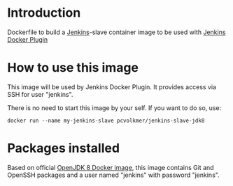 # Introduction

Dockerfile to build a [Jenkins](https://jenkins-ci.org)-slave container image to be used with [Jenkins Docker Plugin](https://wiki.jenkins-ci.org/display/JENKINS/Docker+Plugin)

# How to use this image

This image will be used by Jenkins Docker Plugin. It provides access via SSH for user "jenkins".

There is no need to start this image by your self. If you want to do so, use:

    docker run --name my-jenkins-slave pcvolkmer/jenkins-slave-jdk8

# Packages installed

Based on official [OpenJDK 8 Docker image](https://registry.hub.docker.com/_/java/), this image contains Git and OpenSSH packages
and a user named "jenkins" with password "jenkins".
